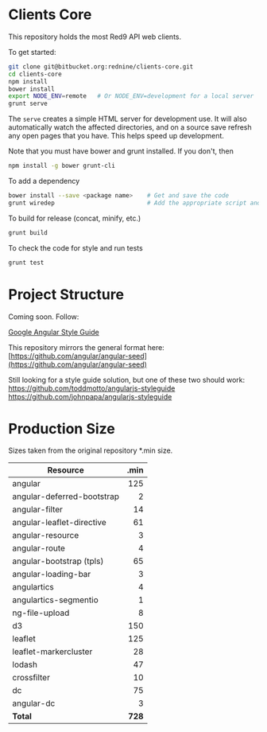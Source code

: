 # Clients Core

This repository holds the most Red9 API web clients.

To get started:

```sh
git clone git@bitbucket.org:rednine/clients-core.git
cd clients-core
npm install
bower install
export NODE_ENV=remote   # Or NODE_ENV=development for a local server
grunt serve
```

The `serve` creates a simple HTML server for development use. It will also
automatically watch the affected directories, and on a source save refresh any
open pages that you have. This helps speed up development.

Note that you must have bower and grunt installed. If you don't, then

```sh
npm install -g bower grunt-cli
```

To add a dependency

```sh
bower install --save <package name>    # Get and save the code
grunt wiredep                          # Add the appropriate script and link tags
```

To build for release (concat, minify, etc.)

```sh
grunt build
```

To check the code for style and run tests

```sh
grunt test
```

# Project Structure

Coming soon. Follow:

[Google Angular Style Guide](https://docs.google.com/document/d/1XXMvReO8-Awi1EZXAXS4PzDzdNvV6pGcuaF4Q9821Es/pub)

This repository mirrors the general format here:
[https://github.com/angular/angular-seed](https://github.com/angular/angular-seed)

Still looking for a style guide solution, but one of these two should work:
https://github.com/toddmotto/angularjs-styleguide
https://github.com/johnpapa/angularjs-styleguide




# Production Size

Sizes taken from the original repository \*.min size.

| Resource                   |  .min |
| ---------------------------|------:|
| angular                    |   125 |
| angular-deferred-bootstrap |     2 |
| angular-filter             |    14 |
| angular-leaflet-directive  |    61 |
| angular-resource           |     3 |
| angular-route              |     4 |
| angular-bootstrap (tpls)   |    65 |
| angular-loading-bar        |     3 |
| angulartics                |     4 |
| angulartics-segmentio      |     1 |
| ng-file-upload             |     8 |
| d3                         |   150 |
| leaflet                    |   125 |
| leaflet-markercluster      |    28 |
| lodash                     |    47 |
| crossfilter                |    10 |
| dc                         |    75 |
| angular-dc                 |     3 |
| **Total**                  |**728**|




